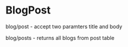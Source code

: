 # BlogPost

blog/post  - accept two paramters title and body 

blog/posts - returns all blogs from post table



